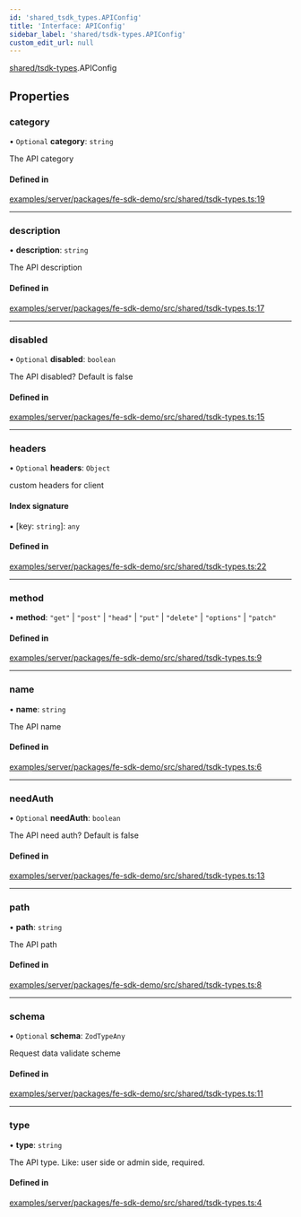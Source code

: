 ```yaml
---
id: 'shared_tsdk_types.APIConfig'
title: 'Interface: APIConfig'
sidebar_label: 'shared/tsdk-types.APIConfig'
custom_edit_url: null
---
```


[shared/tsdk-types](../modules/shared_tsdk_types.md).APIConfig

## Properties

### category

• `Optional` **category**: `string`

The API category

#### Defined in

[examples/server/packages/fe-sdk-demo/src/shared/tsdk-types.ts:19](https://github.com/jiouiuw/tsdk-monorepo/blob/4c9ec73/examples/server/packages/fe-sdk-demo/src/shared/tsdk-types.ts#L19)

---

### description

• **description**: `string`

The API description

#### Defined in

[examples/server/packages/fe-sdk-demo/src/shared/tsdk-types.ts:17](https://github.com/jiouiuw/tsdk-monorepo/blob/4c9ec73/examples/server/packages/fe-sdk-demo/src/shared/tsdk-types.ts#L17)

---

### disabled

• `Optional` **disabled**: `boolean`

The API disabled? Default is false

#### Defined in

[examples/server/packages/fe-sdk-demo/src/shared/tsdk-types.ts:15](https://github.com/jiouiuw/tsdk-monorepo/blob/4c9ec73/examples/server/packages/fe-sdk-demo/src/shared/tsdk-types.ts#L15)

---

### headers

• `Optional` **headers**: `Object`

custom headers for client

#### Index signature

▪ [key: `string`]: `any`

#### Defined in

[examples/server/packages/fe-sdk-demo/src/shared/tsdk-types.ts:22](https://github.com/jiouiuw/tsdk-monorepo/blob/4c9ec73/examples/server/packages/fe-sdk-demo/src/shared/tsdk-types.ts#L22)

---

### method

• **method**: `"get"` \| `"post"` \| `"head"` \| `"put"` \| `"delete"` \| `"options"` \| `"patch"`

#### Defined in

[examples/server/packages/fe-sdk-demo/src/shared/tsdk-types.ts:9](https://github.com/jiouiuw/tsdk-monorepo/blob/4c9ec73/examples/server/packages/fe-sdk-demo/src/shared/tsdk-types.ts#L9)

---

### name

• **name**: `string`

The API name

#### Defined in

[examples/server/packages/fe-sdk-demo/src/shared/tsdk-types.ts:6](https://github.com/jiouiuw/tsdk-monorepo/blob/4c9ec73/examples/server/packages/fe-sdk-demo/src/shared/tsdk-types.ts#L6)

---

### needAuth

• `Optional` **needAuth**: `boolean`

The API need auth? Default is false

#### Defined in

[examples/server/packages/fe-sdk-demo/src/shared/tsdk-types.ts:13](https://github.com/jiouiuw/tsdk-monorepo/blob/4c9ec73/examples/server/packages/fe-sdk-demo/src/shared/tsdk-types.ts#L13)

---

### path

• **path**: `string`

The API path

#### Defined in

[examples/server/packages/fe-sdk-demo/src/shared/tsdk-types.ts:8](https://github.com/jiouiuw/tsdk-monorepo/blob/4c9ec73/examples/server/packages/fe-sdk-demo/src/shared/tsdk-types.ts#L8)

---

### schema

• `Optional` **schema**: `ZodTypeAny`

Request data validate scheme

#### Defined in

[examples/server/packages/fe-sdk-demo/src/shared/tsdk-types.ts:11](https://github.com/jiouiuw/tsdk-monorepo/blob/4c9ec73/examples/server/packages/fe-sdk-demo/src/shared/tsdk-types.ts#L11)

---

### type

• **type**: `string`

The API type. Like: user side or admin side, required.

#### Defined in

[examples/server/packages/fe-sdk-demo/src/shared/tsdk-types.ts:4](https://github.com/jiouiuw/tsdk-monorepo/blob/4c9ec73/examples/server/packages/fe-sdk-demo/src/shared/tsdk-types.ts#L4)
